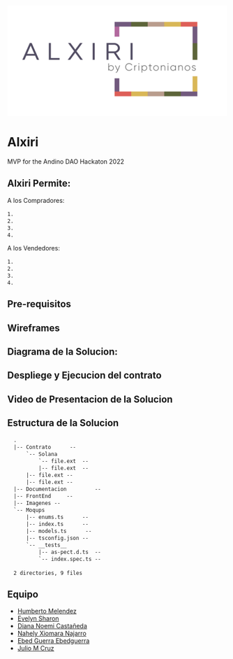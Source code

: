 
![Alt text](/Imagenes/Recurso_2@4x.png?raw=true "Logo")

# Alxiri
MVP for the Andino DAO Hackaton 2022

## Alxiri Permite:

A los Compradores:

    1. 
    2. 
    3. 
    4. 


A los Vendedores:

    1. 
    2. 
    3. 
    4. 

## Pre-requisitos

## Wireframes

## Diagrama de la Solucion:

## Despliege y Ejecucion del contrato

## Video de Presentacion de la Solucion

## Estructura de la Solucion 
```
  .
  |-- Contrato      -- 
      `-- Solana 
          `-- file.ext  -- 
          |-- file.ext  -- 
      |-- file.ext -- 
      |-- file.ext -- 
  |-- Documentacion         -- 
  |-- FrontEnd     -- 
  |-- Imagenes --
  `-- Moqups           
      |-- enums.ts      -- 
      |-- index.ts      -- 
      |-- models.ts      -- 
      |-- tsconfig.json -- 
      `-- __tests__     
          |-- as-pect.d.ts  -- 
          `-- index.spec.ts -- 

  2 directories, 9 files
```
## Equipo
- [Humberto Melendez](mailto:xxtochoxx@gmail.com)
- [Evelyn Sharon](mailto:egreyes8902@gmail.com)
- [Diana Noemi Castañeda](mailto:dianacastanedaalipio@gmail.com)
- [Nahely Xiomara Najarro](mailto:nahely12345@gmail.com)
- [Ebed Guerra Ebedguerra](mailto:bedguerra@gmail.com)
- [Julio M Cruz](mailto:julio.cruz@eb-ms.net)

